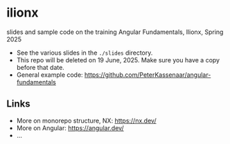 # ilionx

slides and sample code on the training Angular Fundamentals, Ilionx, Spring 2025

* See the various slides in the `./slides` directory. 
* This repo will be deleted on 19 June, 2025. Make sure you have a copy before that date.
* General example code: https://github.com/PeterKassenaar/angular-fundamentals


## Links
* More on monorepo structure, NX: https://nx.dev/
* More on Angular: https://angular.dev/
* ...
